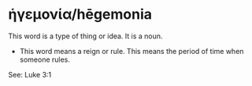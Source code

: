 # ἡγεμονία/hēgemonia
This word is a type of thing or idea. It is a noun. 

* This word means a reign or rule. This means the period of time when someone rules.

See: Luke 3:1 

